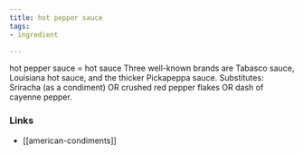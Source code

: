 ```yaml
---
title: hot pepper sauce
tags:
- ingredient

---
```

hot pepper sauce = hot sauce Three well-known brands are Tabasco sauce, Louisiana hot sauce, and the thicker Pickapeppa sauce. Substitutes: Sriracha (as a condiment) OR crushed red pepper flakes OR dash of cayenne pepper.

### Links

* [[american-condiments]]
